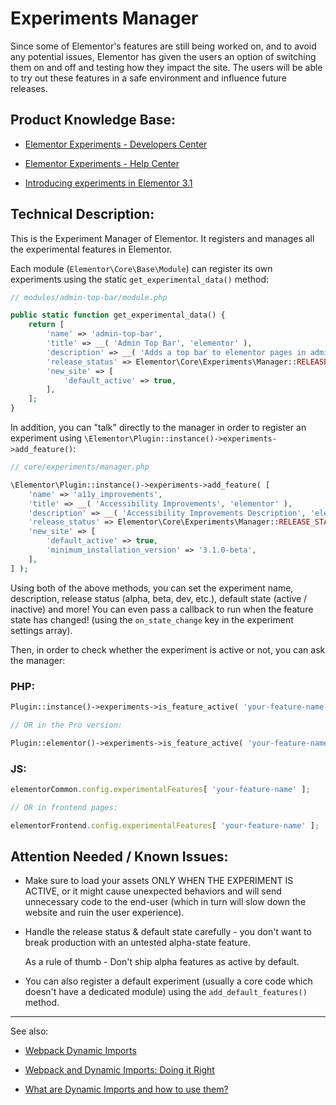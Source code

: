 # Experiments Manager

Since some of Elementor's features are still being worked on, and to avoid any potential issues,
Elementor has given the users an option of switching them on and off and testing how they impact the site.
The users will be able to try out these features in a safe environment and influence future releases.

## Product Knowledge Base:

- [Elementor Experiments - Developers Center](https://developers.elementor.com/elementor-experiments/)


- [Elementor Experiments - Help Center](https://elementor.com/help/features/experiments/)


- [Introducing experiments in Elementor 3.1](https://elementor.com/blog/introducing-elementor-3-1/)


## Technical Description:

This is the Experiment Manager of Elementor. It registers and manages all the experimental features in Elementor.

Each module (`Elementor\Core\Base\Module`) can register its own experiments using the static `get_experimental_data()` method:

```PHP
// modules/admin-top-bar/module.php

public static function get_experimental_data() {
	return [
		'name' => 'admin-top-bar',
		'title' => __( 'Admin Top Bar', 'elementor' ),
		'description' => __( 'Adds a top bar to elementor pages in admin area.', 'elementor' ),
		'release_status' => Elementor\Core\Experiments\Manager::RELEASE_STATUS_BETA,
		'new_site' => [
			'default_active' => true,
		],
	];
}
```

In addition, you can "talk" directly to the manager in order to register an experiment using `\Elementor\Plugin::instance()->experiments->add_feature()`:

```PHP
// core/experiments/manager.php

\Elementor\Plugin::instance()->experiments->add_feature( [
	'name' => 'a11y_improvements',
	'title' => __( 'Accessibility Improvements', 'elementor' ),
	'description' => __( 'Accessibility Improvements Description', 'elementor' ),
	'release_status' => Elementor\Core\Experiments\Manager::RELEASE_STATUS_BETA,
	'new_site' => [
		'default_active' => true,
		'minimum_installation_version' => '3.1.0-beta',
	],
] );
```

Using both of the above methods, you can set the experiment name, description, release status (alpha, beta, dev, etc.),
default state (active / inactive) and more! You can even pass a callback to run when the feature state has changed! 
(using the `on_state_change` key in the experiment settings array).

Then, in order to check whether the experiment is active or not, you can ask the manager:

### PHP:
```php
Plugin::instance()->experiments->is_feature_active( 'your-feature-name' );

// OR in the Pro version:

Plugin::elementor()->experiments->is_feature_active( 'your-feature-name' );
```

### JS:
```js
elementorCommon.config.experimentalFeatures[ 'your-feature-name' ];

// OR in frontend pages:

elementorFrontend.config.experimentalFeatures[ 'your-feature-name' ];
```


## Attention Needed / Known Issues:

- Make sure to load your assets ONLY WHEN THE EXPERIMENT IS ACTIVE, or it might cause unexpected behaviors and will send
  unnecessary code to the end-user (which in turn will slow down the website and ruin the user experience).
  

- Handle the release status & default state carefully - you don't want to break production with an untested alpha-state feature.

  As a rule of thumb - Don't ship alpha features as active by default. 


- You can also register a default experiment (usually a core code which doesn't have a dedicated module) using the `add_default_features()` method.


___

See also:

- [Webpack Dynamic Imports](https://webpack.js.org/guides/code-splitting/#dynamic-imports)
  

- [Webpack and Dynamic Imports: Doing it Right](https://medium.com/front-end-weekly/webpack-and-dynamic-imports-doing-it-right-72549ff49234)


- [What are Dynamic Imports and how to use them?](https://www.initialyze.com/blog/2020/11/what-are-dynamic-imports-and-how-to-use-them/)
